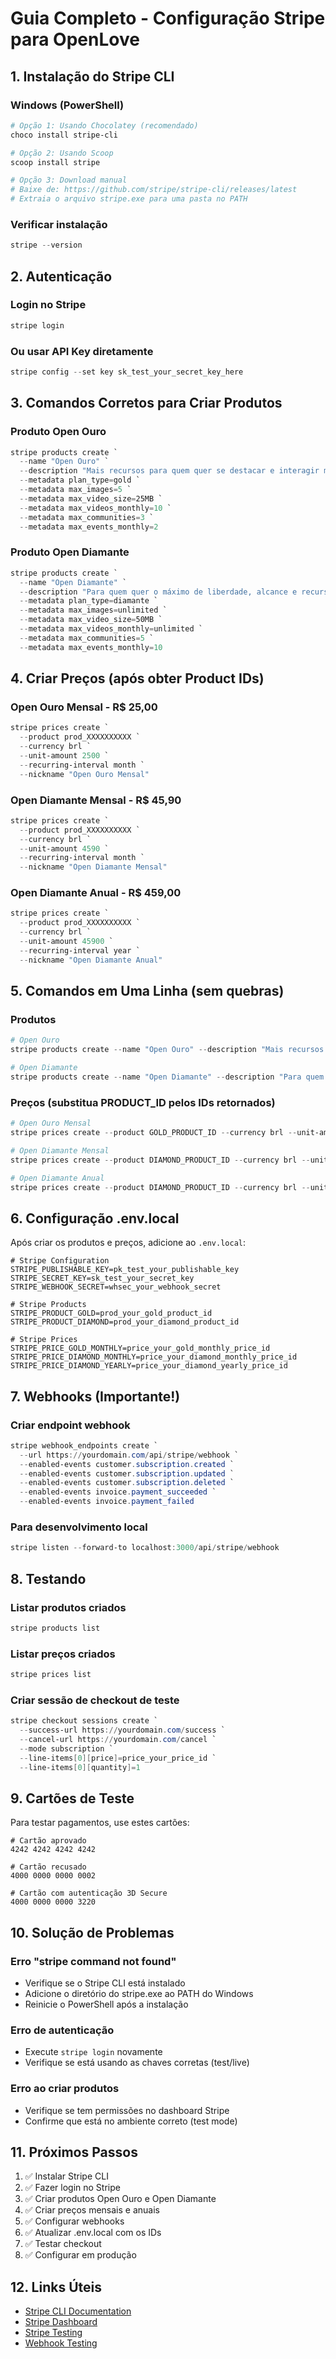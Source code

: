 # Guia Completo - Configuração Stripe para OpenLove

## 1. Instalação do Stripe CLI

### Windows (PowerShell)
```powershell
# Opção 1: Usando Chocolatey (recomendado)
choco install stripe-cli

# Opção 2: Usando Scoop
scoop install stripe

# Opção 3: Download manual
# Baixe de: https://github.com/stripe/stripe-cli/releases/latest
# Extraia o arquivo stripe.exe para uma pasta no PATH
```

### Verificar instalação
```powershell
stripe --version
```

## 2. Autenticação

### Login no Stripe
```powershell
stripe login
```

### Ou usar API Key diretamente
```powershell
stripe config --set key sk_test_your_secret_key_here
```

## 3. Comandos Corretos para Criar Produtos

### Produto Open Ouro
```powershell
stripe products create `
  --name "Open Ouro" `
  --description "Mais recursos para quem quer se destacar e interagir mais" `
  --metadata plan_type=gold `
  --metadata max_images=5 `
  --metadata max_video_size=25MB `
  --metadata max_videos_monthly=10 `
  --metadata max_communities=3 `
  --metadata max_events_monthly=2
```

### Produto Open Diamante
```powershell
stripe products create `
  --name "Open Diamante" `
  --description "Para quem quer o máximo de liberdade, alcance e recursos" `
  --metadata plan_type=diamante `
  --metadata max_images=unlimited `
  --metadata max_video_size=50MB `
  --metadata max_videos_monthly=unlimited `
  --metadata max_communities=5 `
  --metadata max_events_monthly=10
```

## 4. Criar Preços (após obter Product IDs)

### Open Ouro Mensal - R$ 25,00
```powershell
stripe prices create `
  --product prod_XXXXXXXXXX `
  --currency brl `
  --unit-amount 2500 `
  --recurring-interval month `
  --nickname "Open Ouro Mensal"
```

### Open Diamante Mensal - R$ 45,90
```powershell
stripe prices create `
  --product prod_XXXXXXXXXX `
  --currency brl `
  --unit-amount 4590 `
  --recurring-interval month `
  --nickname "Open Diamante Mensal"
```

### Open Diamante Anual - R$ 459,00
```powershell
stripe prices create `
  --product prod_XXXXXXXXXX `
  --currency brl `
  --unit-amount 45900 `
  --recurring-interval year `
  --nickname "Open Diamante Anual"
```

## 5. Comandos em Uma Linha (sem quebras)

### Produtos
```powershell
# Open Ouro
stripe products create --name "Open Ouro" --description "Mais recursos para quem quer se destacar e interagir mais" --metadata plan_type=gold --metadata max_images=5 --metadata max_video_size=25MB --metadata max_videos_monthly=10 --metadata max_communities=3 --metadata max_events_monthly=2

# Open Diamante
stripe products create --name "Open Diamante" --description "Para quem quer o máximo de liberdade, alcance e recursos" --metadata plan_type=diamante --metadata max_images=unlimited --metadata max_video_size=50MB --metadata max_videos_monthly=unlimited --metadata max_communities=5 --metadata max_events_monthly=10
```

### Preços (substitua PRODUCT_ID pelos IDs retornados)
```powershell
# Open Ouro Mensal
stripe prices create --product GOLD_PRODUCT_ID --currency brl --unit-amount 2500 --recurring-interval month --nickname "Open Ouro Mensal"

# Open Diamante Mensal
stripe prices create --product DIAMOND_PRODUCT_ID --currency brl --unit-amount 4590 --recurring-interval month --nickname "Open Diamante Mensal"

# Open Diamante Anual
stripe prices create --product DIAMOND_PRODUCT_ID --currency brl --unit-amount 45900 --recurring-interval year --nickname "Open Diamante Anual"
```

## 6. Configuração .env.local

Após criar os produtos e preços, adicione ao `.env.local`:

```env
# Stripe Configuration
STRIPE_PUBLISHABLE_KEY=pk_test_your_publishable_key
STRIPE_SECRET_KEY=sk_test_your_secret_key
STRIPE_WEBHOOK_SECRET=whsec_your_webhook_secret

# Stripe Products
STRIPE_PRODUCT_GOLD=prod_your_gold_product_id
STRIPE_PRODUCT_DIAMOND=prod_your_diamond_product_id

# Stripe Prices
STRIPE_PRICE_GOLD_MONTHLY=price_your_gold_monthly_price_id
STRIPE_PRICE_DIAMOND_MONTHLY=price_your_diamond_monthly_price_id
STRIPE_PRICE_DIAMOND_YEARLY=price_your_diamond_yearly_price_id
```

## 7. Webhooks (Importante!)

### Criar endpoint webhook
```powershell
stripe webhook_endpoints create `
  --url https://yourdomain.com/api/stripe/webhook `
  --enabled-events customer.subscription.created `
  --enabled-events customer.subscription.updated `
  --enabled-events customer.subscription.deleted `
  --enabled-events invoice.payment_succeeded `
  --enabled-events invoice.payment_failed
```

### Para desenvolvimento local
```powershell
stripe listen --forward-to localhost:3000/api/stripe/webhook
```

## 8. Testando

### Listar produtos criados
```powershell
stripe products list
```

### Listar preços criados
```powershell
stripe prices list
```

### Criar sessão de checkout de teste
```powershell
stripe checkout sessions create `
  --success-url https://yourdomain.com/success `
  --cancel-url https://yourdomain.com/cancel `
  --mode subscription `
  --line-items[0][price]=price_your_price_id `
  --line-items[0][quantity]=1
```

## 9. Cartões de Teste

Para testar pagamentos, use estes cartões:

```
# Cartão aprovado
4242 4242 4242 4242

# Cartão recusado
4000 0000 0000 0002

# Cartão com autenticação 3D Secure
4000 0000 0000 3220
```

## 10. Solução de Problemas

### Erro "stripe command not found"
- Verifique se o Stripe CLI está instalado
- Adicione o diretório do stripe.exe ao PATH do Windows
- Reinicie o PowerShell após a instalação

### Erro de autenticação
- Execute `stripe login` novamente
- Verifique se está usando as chaves corretas (test/live)

### Erro ao criar produtos
- Verifique se tem permissões no dashboard Stripe
- Confirme que está no ambiente correto (test mode)

## 11. Próximos Passos

1. ✅ Instalar Stripe CLI
2. ✅ Fazer login no Stripe
3. ✅ Criar produtos Open Ouro e Open Diamante
4. ✅ Criar preços mensais e anuais
5. ✅ Configurar webhooks
6. ✅ Atualizar .env.local com os IDs
7. ✅ Testar checkout
8. ✅ Configurar em produção

## 12. Links Úteis

- [Stripe CLI Documentation](https://stripe.com/docs/stripe-cli)
- [Stripe Dashboard](https://dashboard.stripe.com)
- [Stripe Testing](https://stripe.com/docs/testing)
- [Webhook Testing](https://stripe.com/docs/webhooks/test) 